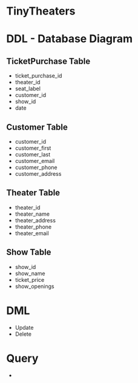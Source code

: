 # TinyTheaters

# DDL - Database Diagram

## TicketPurchase Table
- ticket_purchase_id
- theater_id
- seat_label
- customer_id
- show_id	
- date

## Customer Table
- customer_id
- customer_first	
- customer_last	
- customer_email	
- customer_phone	
- customer_address	

## Theater Table
- theater_id
- theater_name
- theater_address	
- theater_phone	
- theater_email

## Show Table
- show_id
- show_name
- ticket_price
- show_openings

# DML
- Update
- Delete

# Query 
- 
